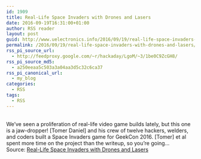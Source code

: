 ```yaml
---
id: 1909
title: Real-Life Space Invaders with Drones and Lasers
date: 2016-09-19T16:31:00+01:00
author: RSS reader
layout: post
guid: http://www.uelectronics.info/2016/09/19/real-life-space-invaders-with-drones-and-lasers/
permalink: /2016/09/19/real-life-space-invaders-with-drones-and-lasers/
rss_pi_source_url:
  - http://feedproxy.google.com/~r/hackaday/LgoM/~3/1be0C9ZcGH8/
rss_pi_source_md5:
  - a250eeaa5c503a3a04aa3d5c32c6ca37
rss_pi_canonical_url:
  - my_blog
categories:
  - RSS
tags:
  - RSS
---
```

&#013;  
We’ve seen a proliferation of real-life video game builds lately, but this one is a jaw-dropper! [Tomer Daniel] and his crew of twelve hackers, welders, and coders built a Space Invaders game for GeekCon 2016. [Tomer] et al spent more time on the project than the writeup, so you’re going…&#013;  
Source: <a href="http://feedproxy.google.com/~r/hackaday/LgoM/~3/1be0C9ZcGH8/" target="_blank">Real-Life Space Invaders with Drones and Lasers</a>